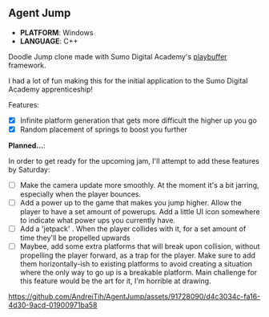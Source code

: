 ## Agent Jump
- **PLATFORM**: Windows
- **LANGUAGE**: C++

Doodle Jump clone made with Sumo Digital Academy's [playbuffer](https://github.com/sumo-digital-academy/playbuffer) framework.

I had a lot of fun making this for the initial application to the Sumo Digital Academy apprenticeship!

Features:
- [x] Infinite platform generation that gets more difficult the higher up you go
- [x] Random placement of springs to boost you further

**Planned...**:

In order to get ready for the upcoming jam, I'll attempt to add these features by Saturday:

- [ ] Make the camera update more smoothly. At the moment it's a bit jarring, especially when the player bounces.
- [ ] Add a power up to the game that makes you jump higher. Allow the player to have a set amount of powerups. Add a little UI icon somewhere to indicate what power ups you currently have.
- [ ] Add a 'jetpack' . When the player collides with it, for a set amount of time they'll be propelled upwards
- [ ] Maybee, add some extra platforms that will break upon collision, without propelling the player forward, as a trap for the player. Make sure to add them horizontally-ish to existing platforms to avoid creating a situation where the only way to go up is a breakable platform. Main challenge for this feature would be the art for it, I'm horrible at drawing.

https://github.com/AndreiTih/AgentJump/assets/91728090/d4c3034c-fa16-4d30-9acd-01900971ba58

